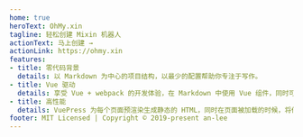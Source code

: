 ```yaml
---
home: true
heroText: OhMy.xin
tagline: 轻松创建 Mixin 机器人
actionText: 马上创建 →
actionLink: https://ohmy.xin
features:
- title: 零代码背景
  details: 以 Markdown 为中心的项目结构，以最少的配置帮助你专注于写作。
- title: Vue 驱动
  details: 享受 Vue + webpack 的开发体验，在 Markdown 中使用 Vue 组件，同时可以使用 Vue 来开发自定义主题。
- title: 高性能
  details: VuePress 为每个页面预渲染生成静态的 HTML，同时在页面被加载的时候，将作为 SPA 运行。
footer: MIT Licensed | Copyright © 2019-present an-lee
---
```

